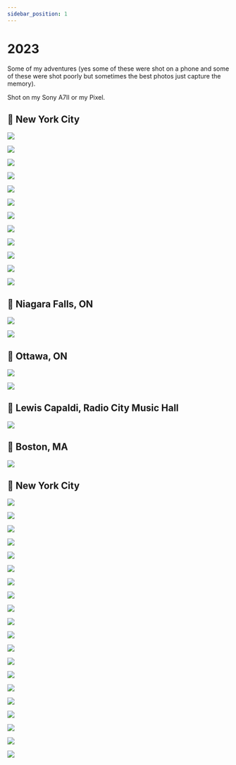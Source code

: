 ```yaml
---
sidebar_position: 1
---
```


# 2023

Some of my adventures (yes some of these were shot on a phone and some of these were shot poorly but sometimes the best photos just capture the memory).

Shot on my Sony A7II or my Pixel.



## 📌 New York City

![](image-46.png)

![](image-30.png)

![](image-48.png)

![](image-47.png)

![](image-44.png)

![](image-49.png)

![](image-50.png)

![](image-40.png)

![](image-38.png)

![](image-36.png)

![](image-37.png)

![](image-52.png)

## 📌 Niagara Falls, ON

![](image-35.png)

![](image-53.png)

## 📌 Ottawa, ON

![](image-43.png)

![](image-42.png)


## 📌 Lewis Capaldi, Radio City Music Hall

![](image-45.png)

## 📌 Boston, MA

![](image-41.png)

## 📌 New York City

![](image-30.png)

![](image-34.png)

![](image-33.png)

![](image-32.png)

![](image-31.png)

![](image-29.png)

![](image-28.png)

![](image-25.png)

![](image-26.png)

![](image-27.png)

![](image-24.png)

![](image-23.png)

![](image-22.png)

![](image-21.png)

![](image-20.png)

![](image-17.png)

![](image-15.png)

![](image-18.png)

![](image-19.png)

![](image-14.png)
